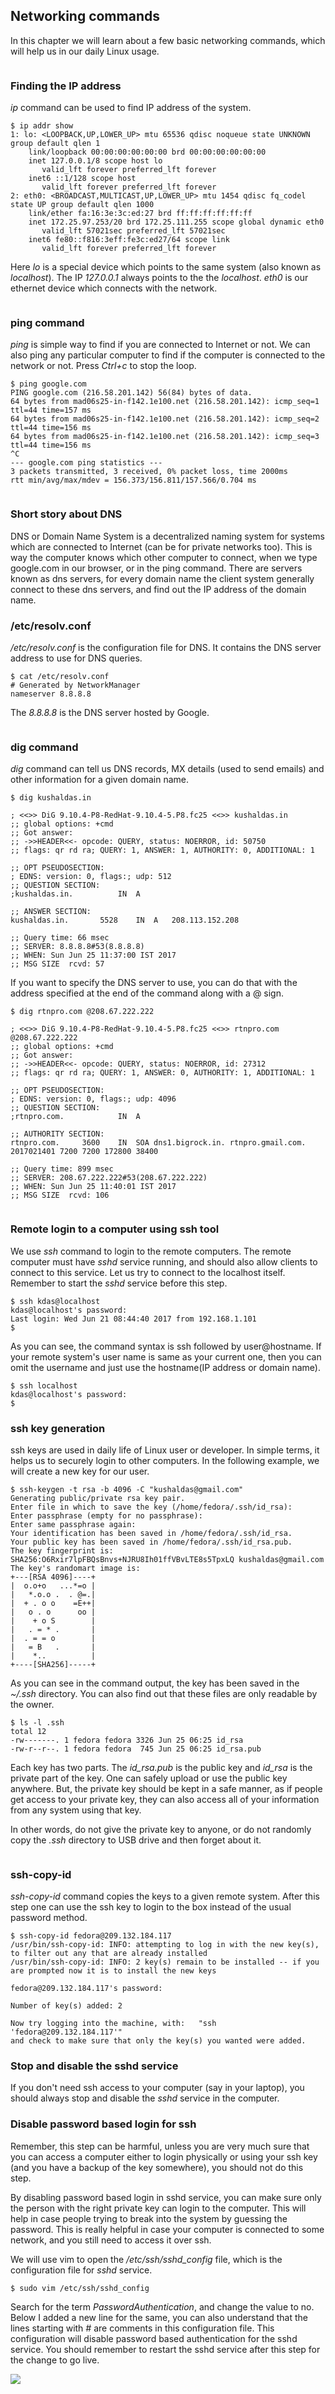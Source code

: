 ## Networking commands

In this chapter we will learn about a few basic networking commands,
which will help us in our daily Linux usage.

```.. index:: ip
```
### Finding the IP address

*ip* command can be used to find IP address of the system.

```
$ ip addr show
1: lo: <LOOPBACK,UP,LOWER_UP> mtu 65536 qdisc noqueue state UNKNOWN group default qlen 1
    link/loopback 00:00:00:00:00:00 brd 00:00:00:00:00:00
    inet 127.0.0.1/8 scope host lo
       valid_lft forever preferred_lft forever
    inet6 ::1/128 scope host 
       valid_lft forever preferred_lft forever
2: eth0: <BROADCAST,MULTICAST,UP,LOWER_UP> mtu 1454 qdisc fq_codel state UP group default qlen 1000
    link/ether fa:16:3e:3c:ed:27 brd ff:ff:ff:ff:ff:ff
    inet 172.25.97.253/20 brd 172.25.111.255 scope global dynamic eth0
       valid_lft 57021sec preferred_lft 57021sec
    inet6 fe80::f816:3eff:fe3c:ed27/64 scope link 
       valid_lft forever preferred_lft forever
```

Here *lo* is a special device which points to the same system (also known as *localhost*). The IP *127.0.0.1* always points to the the *localhost*. *eth0* is our ethernet device which connects with the network.

```.. index:: ping
```
### ping command

*ping* is simple way to find if you are connected to Internet or not. We can also ping any particular computer to find if the computer is connected to the network or not. Press *Ctrl+c* to stop the loop.

```
$ ping google.com
PING google.com (216.58.201.142) 56(84) bytes of data.
64 bytes from mad06s25-in-f142.1e100.net (216.58.201.142): icmp_seq=1 ttl=44 time=157 ms
64 bytes from mad06s25-in-f142.1e100.net (216.58.201.142): icmp_seq=2 ttl=44 time=156 ms
64 bytes from mad06s25-in-f142.1e100.net (216.58.201.142): icmp_seq=3 ttl=44 time=156 ms
^C
--- google.com ping statistics ---
3 packets transmitted, 3 received, 0% packet loss, time 2000ms
rtt min/avg/max/mdev = 156.373/156.811/157.566/0.704 ms
```

```.. index:: dns
```

### Short story about DNS

DNS or Domain Name System is a decentralized naming system for systems which are connected to Internet (can be for private networks too). This is way the computer knows which other computer to connect, when we type google.com in our browser, or in the ping command. There are servers known as dns servers, for every domain name the client system generally connect to these dns servers, and find out the IP address of the domain name.

### /etc/resolv.conf

*/etc/resolv.conf* is the configuration file for DNS. It contains the DNS server address to use for DNS queries.

```
$ cat /etc/resolv.conf 
# Generated by NetworkManager
nameserver 8.8.8.8
```

The *8.8.8.8* is the DNS server hosted by Google.

```.. index:: dig
```

### dig command

*dig* command can tell us DNS records, MX details (used to send emails) and other information for a given domain name.

```
$ dig kushaldas.in

; <<>> DiG 9.10.4-P8-RedHat-9.10.4-5.P8.fc25 <<>> kushaldas.in
;; global options: +cmd
;; Got answer:
;; ->>HEADER<<- opcode: QUERY, status: NOERROR, id: 50750
;; flags: qr rd ra; QUERY: 1, ANSWER: 1, AUTHORITY: 0, ADDITIONAL: 1

;; OPT PSEUDOSECTION:
; EDNS: version: 0, flags:; udp: 512
;; QUESTION SECTION:
;kushaldas.in.			IN	A

;; ANSWER SECTION:
kushaldas.in.		5528	IN	A	208.113.152.208

;; Query time: 66 msec
;; SERVER: 8.8.8.8#53(8.8.8.8)
;; WHEN: Sun Jun 25 11:37:00 IST 2017
;; MSG SIZE  rcvd: 57
```

If you want to specify the DNS server to use, you can do that with the address specified at the end of the command along with a @ sign.

```
$ dig rtnpro.com @208.67.222.222

; <<>> DiG 9.10.4-P8-RedHat-9.10.4-5.P8.fc25 <<>> rtnpro.com @208.67.222.222
;; global options: +cmd
;; Got answer:
;; ->>HEADER<<- opcode: QUERY, status: NOERROR, id: 27312
;; flags: qr rd ra; QUERY: 1, ANSWER: 0, AUTHORITY: 1, ADDITIONAL: 1

;; OPT PSEUDOSECTION:
; EDNS: version: 0, flags:; udp: 4096
;; QUESTION SECTION:
;rtnpro.com.			IN	A

;; AUTHORITY SECTION:
rtnpro.com.		3600	IN	SOA	dns1.bigrock.in. rtnpro.gmail.com. 2017021401 7200 7200 172800 38400

;; Query time: 899 msec
;; SERVER: 208.67.222.222#53(208.67.222.222)
;; WHEN: Sun Jun 25 11:40:01 IST 2017
;; MSG SIZE  rcvd: 106
```

```.. index:: ssh
```
### Remote login to a computer using ssh tool

We use *ssh* command to login to the remote computers. The remote
computer must have *sshd* service running, and should also allow
clients to connect to this service. Let us try to connect to the
localhost itself. Remember to start the *sshd* service before this
step.

```
$ ssh kdas@localhost
kdas@localhost's password: 
Last login: Wed Jun 21 08:44:40 2017 from 192.168.1.101
$
```

As you can see, the command syntax is ssh followed by user@hostname. If your remote system's user name is same as your current one, then you can omit the username and just use the hostname(IP address or domain name).

```
$ ssh localhost
kdas@localhost's password: 
$
```

### ssh key generation

ssh keys are used in daily life of Linux user or developer. In simple terms, it helps us to securely login to other computers. In the following example, we will create a new key for our user. 

```
$ ssh-keygen -t rsa -b 4096 -C "kushaldas@gmail.com"
Generating public/private rsa key pair.
Enter file in which to save the key (/home/fedora/.ssh/id_rsa): 
Enter passphrase (empty for no passphrase): 
Enter same passphrase again: 
Your identification has been saved in /home/fedora/.ssh/id_rsa.
Your public key has been saved in /home/fedora/.ssh/id_rsa.pub.
The key fingerprint is:
SHA256:O6Rxir7lpFBQsBnvs+NJRU8Ih01ffVBvLTE8s5TpxLQ kushaldas@gmail.com
The key's randomart image is:
+---[RSA 4096]----+
|  o.o+o   ...*=o |
|   *.o.o .  . @=.|
|  + . o o    =E++|
|   o . o      oo |
|    + o S        |
|   . = * .       |
|  . = = o        |
|   = B   .       |
|    *..          |
+----[SHA256]-----+
```

As you can see in the command output, the key has been saved in the *~/.ssh* directory. You can also find out that these files are only
readable by the owner.

```
$ ls -l .ssh
total 12
-rw-------. 1 fedora fedora 3326 Jun 25 06:25 id_rsa
-rw-r--r--. 1 fedora fedora  745 Jun 25 06:25 id_rsa.pub
```

Each key has two parts. The *id_rsa.pub* is the public key and *id_rsa* is the private part of the key. One can safely upload or use the public key anywhere. But, the private key should be kept in a safe manner, as if people get access to your private key, they can also access all of your information from any system using that key.

In other words, do not give the private key to anyone, or do not randomly copy the *.ssh* directory to USB drive and then forget about it.

```.. index:: ssh-copy-id
```

### ssh-copy-id 

*ssh-copy-id* command copies the keys to a given remote system. After
this step one can use the ssh key to login to the box instead of the
usual password method.

```
$ ssh-copy-id fedora@209.132.184.117
/usr/bin/ssh-copy-id: INFO: attempting to log in with the new key(s), to filter out any that are already installed
/usr/bin/ssh-copy-id: INFO: 2 key(s) remain to be installed -- if you are prompted now it is to install the new keys

fedora@209.132.184.117's password:

Number of key(s) added: 2

Now try logging into the machine, with:   "ssh 'fedora@209.132.184.117'"
and check to make sure that only the key(s) you wanted were added.
```

### Stop and disable the sshd service

If you don't need ssh access to your computer (say in your laptop), you should always stop and disable the *sshd* service in the computer.

### Disable password based login for ssh

Remember, this step can be harmful, unless you are very much sure that you can access a computer either to login physically or using your ssh key (and you have a backup of the key somewhere), you should not do this step.

By disabling password based login in sshd service, you can make sure only the person with the right private key can login to the computer. This will help in case people trying to break into the system by guessing the password. This is really helpful in case your computer is connected to some network, and you still need to access it over ssh.

We will use vim to open the */etc/ssh/sshd_config* file, which is the configuration file for *sshd* service.

```
$ sudo vim /etc/ssh/sshd_config
```

Search for the term *PasswordAuthentication*, and change the value to no. Below I added a new line for the same, you can also understand that the lines starting with *#* are comments in this configuration file. This configuration will disable password based authentication for the sshd service. You should remember to restart the sshd service after this step for the change to go live.

![](/img/passwordauthno.png)
